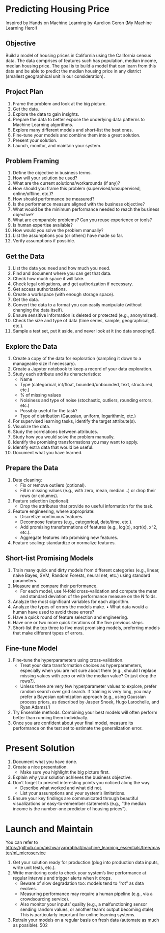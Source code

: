 # Predicting Housing Price
Inspired by Hands on Machine Learning by Aurelion Geron (My Machine Learning Hero!)
## Objective
Build a model of housing prices in California using the California census data. The data comprises of features such has population, median income, median housing price. The goal is to build a model that can learn from this data and be able to predict the median housing price in any district (smallest geographical unit in our consideration).

## Project Plan
1. Frame the problem and look at the big picture.
2. Get the data.
3. Explore the data to gain insights.
4. Prepare the data to better expose the underlying data patterns to Machine Learning
algorithms.
5. Explore many different models and short-list the best ones.
6. Fine-tune your models and combine them into a great solution.
7. Present your solution.
8. Launch, monitor, and maintain your system.

## Problem Framing
1. Define the objective in business terms.
2. How will your solution be used?
3. What are the current solutions/workarounds (if any)?
4. How should you frame this problem (supervised/unsupervised, online/offline,
etc.)?
5. How should performance be measured?
6. Is the performance measure aligned with the business objective?
7. What would be the minimum performance needed to reach the business objective?
8. What are comparable problems? Can you reuse experience or tools?
9. Is human expertise available?
10. How would you solve the problem manually?
11. List the assumptions you (or others) have made so far.
12. Verify assumptions if possible.

## Get the Data
1. List the data you need and how much you need.
2. Find and document where you can get that data.
3. Check how much space it will take.
4. Check legal obligations, and get authorization if necessary.
5. Get access authorizations.
6. Create a workspace (with enough storage space).
7. Get the data.
8. Convert the data to a format you can easily manipulate (without changing the
data itself).
9. Ensure sensitive information is deleted or protected (e.g., anonymized).
10. Check the size and type of data (time series, sample, geographical, etc.).
11. Sample a test set, put it aside, and never look at it (no data snooping!).

## Explore the Data
1. Create a copy of the data for exploration (sampling it down to a manageable size
if necessary).
2. Create a Jupyter notebook to keep a record of your data exploration.
3. Study each attribute and its characteristics:
	* Name
	* Type (categorical, int/float, bounded/unbounded, text, structured, etc.)
	* % of missing values
	* Noisiness and type of noise (stochastic, outliers, rounding errors, etc.)
	* Possibly useful for the task?
	* Type of distribution (Gaussian, uniform, logarithmic, etc.)
4. For supervised learning tasks, identify the target attribute(s).
5. Visualize the data.
6. Study the correlations between attributes.
7. Study how you would solve the problem manually.
8. Identify the promising transformations you may want to apply.
9. Identify extra data that would be useful.
10. Document what you have learned.

## Prepare the Data
1. Data cleaning:
	* Fix or remove outliers (optional).
	* Fill in missing values (e.g., with zero, mean, median…) or drop their rows (or
columns).
2. Feature selection (optional):
	* Drop the attributes that provide no useful information for the task.
3. Feature engineering, where appropriate:
	* Discretize continuous features.
	* Decompose features (e.g., categorical, date/time, etc.).
	* Add promising transformations of features (e.g., log(x), sqrt(x), x^2, etc.).
	* Aggregate features into promising new features.
4. Feature scaling: standardize or normalize features.


## Short-list Promising Models
1. Train many quick and dirty models from different categories (e.g., linear, naive
Bayes, SVM, Random Forests, neural net, etc.) using standard parameters.
2. Measure and compare their performance.
	* For each model, use N-fold cross-validation and compute the mean and standard
deviation of the performance measure on the N folds.
3. Analyze the most significant variables for each algorithm.
4. Analyze the types of errors the models make.
• What data would a human have used to avoid these errors?
5. Have a quick round of feature selection and engineering.
6. Have one or two more quick iterations of the five previous steps.
7. Short-list the top three to five most promising models, preferring models that
make different types of errors.
	
## Fine-tune Model
1. Fine-tune the hyperparameters using cross-validation.
	* Treat your data transformation choices as hyperparameters, especially when
you are not sure about them (e.g., should I replace missing values with zero or
with the median value? Or just drop the rows?).
	* Unless there are very few hyperparameter values to explore, prefer random
search over grid search. If training is very long, you may prefer a Bayesian
optimization approach (e.g., using Gaussian process priors, as described by
Jasper Snoek, Hugo Larochelle, and Ryan Adams).1
2. Try Ensemble methods. Combining your best models will often perform better
than running them individually.
3. Once you are confident about your final model, measure its performance on the
test set to estimate the generalization error.

# Present Solution
1. Document what you have done.
2. Create a nice presentation.
	* Make sure you highlight the big picture first.
3. Explain why your solution achieves the business objective.
4. Don’t forget to present interesting points you noticed along the way.
	* Describe what worked and what did not.
	* List your assumptions and your system’s limitations.
5. Ensure your key findings are communicated through beautiful visualizations or
easy-to-remember statements (e.g., “the median income is the number-one predictor
of housing prices”).

# Launch and Maintain 
You can refer to https://github.com/aishwaryaprabhat/machine_learning_essentials/tree/master/ml_microservice 

1. Get your solution ready for production (plug into production data inputs, write
unit tests, etc.).
2. Write monitoring code to check your system’s live performance at regular intervals
and trigger alerts when it drops.
	* Beware of slow degradation too: models tend to “rot” as data evolves.
	* Measuring performance may require a human pipeline (e.g., via a crowdsourcing
service).
	* Also monitor your inputs’ quality (e.g., a malfunctioning sensor sending random
values, or another team’s output becoming stale). This is particularly
important for online learning systems.
3. Retrain your models on a regular basis on fresh data (automate as much as possible).
502
